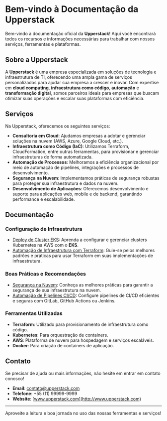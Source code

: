 # Bem-vindo à Documentação da Upperstack

Bem-vindo à documentação oficial da **Upperstack**! Aqui você encontrará todos os recursos e informações necessárias para trabalhar com nossos serviços, ferramentas e plataformas.

## Sobre a Upperstack

A **Upperstack** é uma empresa especializada em soluções de tecnologia e infraestrutura de TI, oferecendo uma ampla gama de serviços personalizados para ajudar sua empresa a crescer e inovar. Com expertise em **cloud computing**, **infraestrutura como código**, **automação** e **transformação digital**, somos parceiros ideais para empresas que buscam otimizar suas operações e escalar suas plataformas com eficiência.

## Serviços

Na Upperstack, oferecemos os seguintes serviços:

- **Consultoria em Cloud**: Ajudamos empresas a adotar e gerenciar soluções na nuvem (AWS, Azure, Google Cloud, etc.).
- **Infraestrutura como Código (IaC)**: Utilizamos Terraform, CloudFormation, entre outras ferramentas, para provisionar e gerenciar infraestruturas de forma automatizada.
- **Automação de Processos**: Melhoramos a eficiência organizacional por meio de automação de pipelines, integrações e processos de desenvolvimento.
- **Segurança na Nuvem**: Implementamos práticas de segurança robustas para proteger sua infraestrutura e dados na nuvem.
- **Desenvolvimento de Aplicações**: Oferecemos desenvolvimento e suporte para aplicações web, mobile e de backend, garantindo performance e escalabilidade.

## Documentação

### Configuração de Infraestrutura

- [Deploy de Cluster EKS](./deploy-eks.md): Aprenda a configurar e gerenciar clusters Kubernetes na AWS com o **EKS**.
- [Automação de Infraestrutura com Terraform](./terraform.md): Guie-se pelos melhores padrões e práticas para usar Terraform em suas implementações de infraestrutura.
  
### Boas Práticas e Recomendações

- [Segurança na Nuvem](./seguranca.md): Conheça as melhores práticas para garantir a segurança de sua infraestrutura na nuvem.
- [Automação de Pipelines CI/CD](./pipeline.md): Configure pipelines de CI/CD eficientes e seguras com GitLab, GitHub Actions ou Jenkins.

### Ferramentas Utilizadas

- **Terraform**: Utilizado para provisionamento de infraestrutura como código.
- **Kubernetes**: Para orquestração de containers.
- **AWS**: Plataforma de nuvem para hospedagem e serviços escaláveis.
- **Docker**: Para criação de containers de aplicação.
  
## Contato

Se precisar de ajuda ou mais informações, não hesite em entrar em contato conosco!

- **Email**: contato@upperstack.com
- **Telefone**: +55 (11) 99999-9999
- **Website**: [www.upperstack.com](http://www.upperstack.com)

---

Aproveite a leitura e boa jornada no uso das nossas ferramentas e serviços!